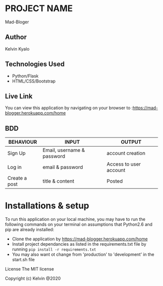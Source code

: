 # PROJECT NAME
Mad-Bloger

## Author
Kelvin Kyalo

## Technologies Used
* Python/Flask
* HTML/CSS/Bootstrap

## Live Link
You can view this application by navigating on your browser to :https://mad-blogger.herokuapp.com/home

## BDD

BEHAVIOUR | INPUT | OUTPUT
------|---------|-----------
Sign Up | Email, username & password | account creation
Log in | email & password | Access to user account
Create a post | title & content | Posted

# Installations & setup
To run this application on your local machine, you may have to run the following commands on your terminal on assumptions that Python2.6 and pip are already installed:
- Clone the application by https://mad-blogger.herokuapp.com/home
- Install project dependancies as listed in the requirements.txt file by running `pip install -r requirements.txt`
- You may also want ot change from 'production' to 'development' in the start.sh file

License The MIT license

Copyright (c) Kelvin @2020
